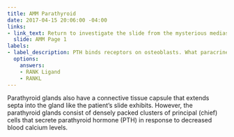 ```yaml
---
title: AMM Parathyroid
date: 2017-04-15 20:06:00 -04:00
links:
- link_text: Return to investigate the slide from the mysterious mediastinal mass
  slide: AMM Page 1
labels:
- label_description: PTH binds receptors on osteoblasts. What paracrine factor is secreted by osteoblasts that stimulate osteoclasts?
  options:
    answers:
    - RANK Ligand
    - RANKL
---
```


Parathyroid glands also have a connective tissue capsule that extends septa into the gland like the patient’s slide exhibits. However, the parathyroid glands consist of densely packed clusters of principal (chief) cells that secrete parathyroid hormone (PTH) in response to decreased blood calcium levels.
